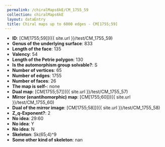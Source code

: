 ```yaml
--- 
 permalink: /chiralMaps6kE/CM_1755_59 
 collection: chiralMaps6kE
 layout: dataEntry
 title: Chiral maps up to 6000 edges - CM[1755;59]
---
```


- **ID**: [CM[1755;59]]({{ site.url }}/test/CM_1755_59)
- **Genus of the underlying surface**: 833
- **Length of the face**: 135
- **Valency**: 54
- **Length of the Petrie polygon**: 130
- **Is the automorphism group solvable?**: S
- **Number of vertices**: 65
- **Number of edges**: 1755
- **Number of faces**: 26
- **The map is self-**: none
- **Dual map**: [CM[1755;57]]({{ site.url }}/test/CM_1755_57)
- **Mirror (enantihomorphic) map**: [CM[1755;60]]({{ site.url }}/test/CM_1755_60)
- **Dual of the mirror image**: [CM[1755;58]]({{ site.url }}/test/CM_1755_58)
- **Z_q-Exponent?**: 2
- **No idea**:  29:60
- **No idea**: Y
- **No idea**: N
- **Skeleton**: Sk(65;4)^9
- **Some other kind of skeleton**: nan
